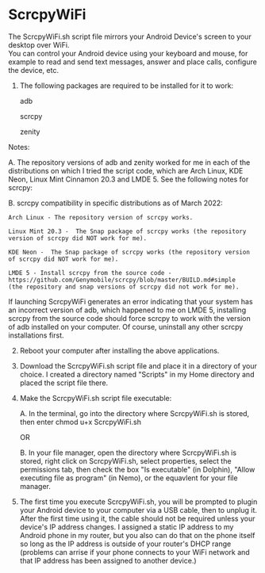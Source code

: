 # ScrcpyWiFi

The ScrcpyWiFi.sh script file mirrors your Android Device's screen to your desktop over WiFi.  
You can control your Android device using your keyboard and mouse, for example to read and send text messages, 
answer and place calls, configure the device, etc.


1.  The following packages are required to be installed for it to work:

    adb
    
    scrcpy
    
    zenity

Notes:

A.  The repository versions of adb and zenity worked for me in each of the distributions on which I tried the script code, which are Arch Linux, KDE Neon, Linux Mint Cinnamon 20.3 and LMDE 5.  See the following notes for scrcpy:

B.  scrcpy compatibility in specific distributions as of March 2022:

    Arch Linux - The repository version of scrcpy works.

    Linux Mint 20.3 -  The Snap package of scrcpy works (the repository version of scrcpy did NOT work for me).

    KDE Neon -  The Snap package of scrcpy works (the repository version of scrcpy did NOT work for me).

    LMDE 5 - Install scrcpy from the source code - https://github.com/Genymobile/scrcpy/blob/master/BUILD.md#simple 
    (the repository and snap versions of scrcpy did not work for me).
    
If launching ScrcpyWiFi generates an error indicating that your system has an incorrect version of adb, which happened to me on LMDE 5, installing scrcpy from the source code should force scrcpy to work with the version of adb installed on your computer.  Of course,  uninstall any other scrcpy installations first.


2.  Reboot your computer after installing the above applications.


3.  Download the ScrcpyWiFi.sh script file and place it in a directory of your choice.  I created a directory named "Scripts" in my Home directory and placed the script file there.


4.  Make the ScrcpyWiFi.sh script file executable:

    A.  In the terminal, go into the directory where ScrcpyWiFi.sh is stored, then enter chmod u+x ScrcpyWiFi.sh
    
    OR
    
    B.  In your file manager, open the directory where ScrcpyWiFi.sh is stored, right click on ScrcpyWiFi.sh, select properties, select the permissions tab, then check the box "Is executable" (in Dolphin), "Allow executing file as program" (in Nemo), or the equavlent for your file manager.


5.  The first time you execute ScrcpyWiFi.sh, you will be prompted to plugin your Android device to your computer via a USB cable, then to unplug it. After the first time using it, the cable should not be required unless your device's IP address changes.  I assigned a static IP address to my Android phone in my router, but you also can do that on the phone itself so long as the IP address is outside of your router's DHCP range (problems can arrise if your phone connects to your WiFi network and that IP address has been assigned to another device.)
